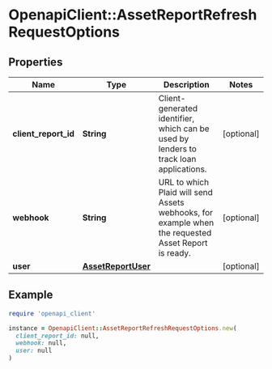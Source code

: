 # OpenapiClient::AssetReportRefreshRequestOptions

## Properties

| Name | Type | Description | Notes |
| ---- | ---- | ----------- | ----- |
| **client_report_id** | **String** | Client-generated identifier, which can be used by lenders to track loan applications. | [optional] |
| **webhook** | **String** | URL to which Plaid will send Assets webhooks, for example when the requested Asset Report is ready. | [optional] |
| **user** | [**AssetReportUser**](AssetReportUser.md) |  | [optional] |

## Example

```ruby
require 'openapi_client'

instance = OpenapiClient::AssetReportRefreshRequestOptions.new(
  client_report_id: null,
  webhook: null,
  user: null
)
```

